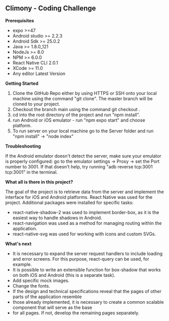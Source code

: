 ## **Climony - Coding Challenge**

**Prerequisites**

* expo					>=47
* Android studio 			>= 2.2.3
* Android Sdk	        	>= 25.0.2
* Java	                >= 1.8.0_121
* NodeJs	                >= 8.0
* NPM	                	>= 6.0.0
* React Native CLI        2.0.1
* XCode                   >= 11.0
* Any editor		        Latest Version

**Getting Started**

1. Clone the GitHub Repo either by using HTTPS or SSH onto your local machine using the command "git clone". The master branch will be cloned to your project.
2. Checkout the branch main using the command git checkout <branch-name>.
3. cd into the root directory of the project and run "npm install".
4. run Android or iOS emulator - run "npm expo start" and choose platform.
5. To run server on your local machine go to the Server folder and run "npm install" -> "node index"

**Troubleshooting**

If the Android emulator doesn't detect the server, make sure your emulator is properly configured: 
go to the emulator settings -> Proxy -> set the Port number to 3001.
If that doesn't help, try running "adb reverse tcp:3001 tcp:3001" in the terminal.

**What all is there in this project?**

The goal of the project is to retrieve data from the server and implement the interface for iOS and Android platforms.
React Native was used for the project. Additional packages were installed for specific tasks:
* react-native-shadow-2 was used to implement border-box, as it is the easiest way to handle shadows in Android.
* react-navigation was used as a method for managing routing within the application.
* react-native-svg was used for working with icons and custom SVGs.

**What's next**

* It is necessary to expand the server request handlers to include loading and error screens. For this purpose, react-query can be used, for example.
* It is possible to write an extensible function for box-shadow that works on both iOS and Android (this is a separate task).
* Add specific mock images.
* Change the fonts.
* If the design and technical specifications reveal that the pages of other parts of the application resemble 
* those already implemented, it is necessary to create a common scalable component that will serve as the base 
* for all pages. If not, develop the remaining pages separately.
 

